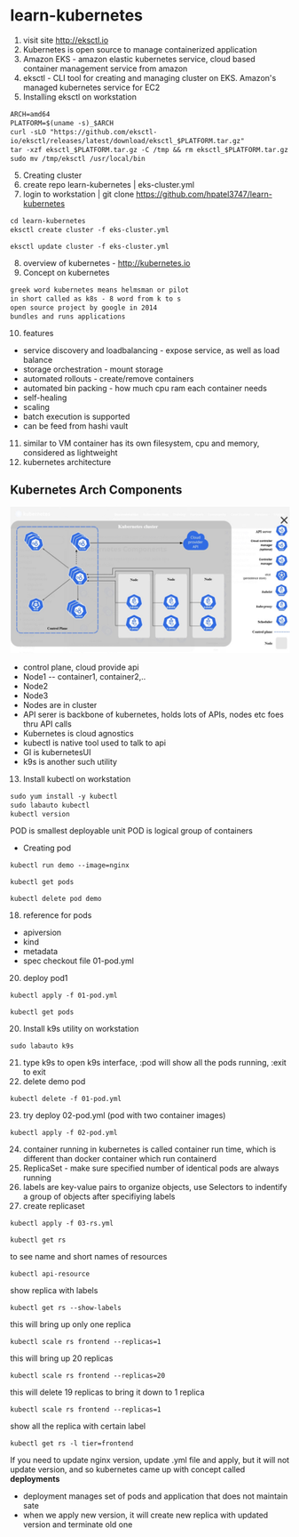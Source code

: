# learn-kubernetes

1. visit site http://eksctl.io
2. Kubernetes is open source to manage containerized application
3. Amazon EKS - amazon elastic kubernetes service, cloud based container management service from amazon
3. eksctl - CLI tool for creating and managing cluster on EKS. Amazon's managed kubernetes service for EC2
4. Installing eksctl on workstation
```text
ARCH=amd64
PLATFORM=$(uname -s)_$ARCH
curl -sLO "https://github.com/eksctl-io/eksctl/releases/latest/download/eksctl_$PLATFORM.tar.gz"
tar -xzf eksctl_$PLATFORM.tar.gz -C /tmp && rm eksctl_$PLATFORM.tar.gz
sudo mv /tmp/eksctl /usr/local/bin
```
5. Creating cluster
6. create repo learn-kubernetes | eks-cluster.yml
7. login to workstation | git clone https://github.com/hpatel3747/learn-kubernetes
```text
cd learn-kubernetes
eksctl create cluster -f eks-cluster.yml
```
```text
eksctl update cluster -f eks-cluster.yml
```

8. overview of kubernetes - http://kubernetes.io
9. Concept on kubernetes
```text
greek word kubernetes means helmsman or pilot
in short called as k8s - 8 word from k to s
open source project by google in 2014
bundles and runs applications
```
10. features
- service discovery and loadbalancing - expose service, as well as load balance 
- storage orchestration - mount storage 
- automated rollouts - create/remove containers
- automated bin packing - how much cpu ram each container needs
- self-healing
- scaling
- batch execution is supported
- can be feed from hashi vault

11. similar to VM container has its own filesystem, cpu and memory, considered as lightweight
12. kubernetes architecture
## Kubernetes Arch Components

![Kubernetes Arch Components](https://github.com/hpatel3747/learn-kubernetes/blob/main/kubernetes-arch.jpg)
- control plane, cloud provide api
- Node1 -- container1, container2,..
- Node2
- Node3
- Nodes are in cluster
- API serer is backbone of kubernetes, holds lots of APIs, nodes etc foes thru API calls
- Kubernetes is cloud agnostics
- kubectl is native tool used to talk to api
- GI is kubernetesUI
- k9s is another such utility
13. Install kubectl on workstation
```text
sudo yum install -y kubectl
sudo labauto kubectl
kubectl version
```
POD is smallest deployable unit
POD is logical group of containers
- Creating pod
```text
kubectl run demo --image=nginx
```
```text
kubectl get pods
```
```text
kubectl delete pod demo
```
18. reference for pods
- apiversion
- kind
- metadata
- spec
checkout file 01-pod.yml
20. deploy pod1 
```text
kubectl apply -f 01-pod.yml
```
```text
kubectl get pods
```
20. Install k9s utility on workstation
```text
sudo labauto k9s
```
21. type k9s to open k9s interface, :pod will show all the pods running, :exit to exit
22. delete demo pod
```text
kubectl delete -f 01-pod.yml
```
23. try deploy 02-pod.yml (pod with two container images)
```text
kubectl apply -f 02-pod.yml
```
24. container running in kubernetes is called container run time, which is different than docker container which run containerd
25. ReplicaSet - make sure specified number of identical pods are always running
26. labels are key-value pairs to organize objects, use Selectors to indentify a group of objects after specifiying labels
27. create replicaset
```text
kubectl apply -f 03-rs.yml
```
```text
kubectl get rs
```
to see name and short names of resources
```text
kubectl api-resource
```
show replica with labels
```text
kubectl get rs --show-labels
```
this will bring up only one replica
```text
kubectl scale rs frontend --replicas=1
```
this will bring up 20 replicas
```text
kubectl scale rs frontend --replicas=20
```
this will delete 19 replicas to bring it down to 1 replica
```text
kubectl scale rs frontend --replicas=1
```
show all the replica with certain label
```text
kubectl get rs -l tier=frontend
```
If you need to update nginx version, update .yml file and apply, but it will not update version, and so kubernetes came up with concept called **deployments**
- deployment manages set of pods and application that does not maintain sate
- when we apply new version, it will create new replica with updated version and terminate old one 